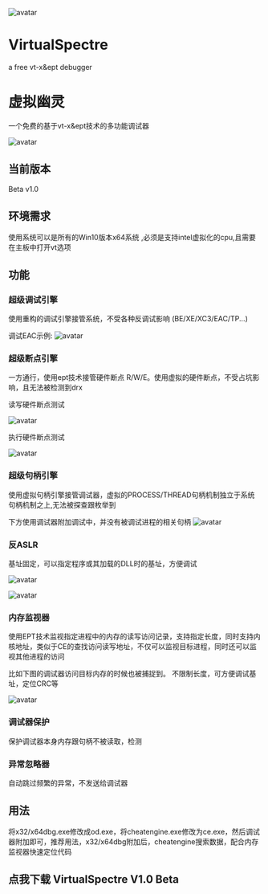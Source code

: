 ![avatar](https://wx4.sinaimg.cn/mw690/e9978128gy1gqemu16eiyj2074074t9g.jpg)

# VirtualSpectre
a free vt-x&amp;ept debugger

# 虚拟幽灵
一个免费的基于vt-x&ept技术的多功能调试器

![avatar](https://wx4.sinaimg.cn/mw690/e9978128gy1gqecu134gdj21110cbq5m.jpg)

## 当前版本
Beta v1.0
## 环境需求
使用系统可以是所有的Win10版本x64系统 ,必须是支持intel虚拟化的cpu,且需要在主板中打开vt选项


## 功能

### 超级调试引擎
使用重构的调试引擎接管系统，不受各种反调试影响 (BE/XE/XC3/EAC/TP...)

调试EAC示例:
![avatar](https://wx1.sinaimg.cn/large/e9978128gy1gqeiyn721kj21h90u0hdv.jpg)

### 超级断点引擎
一方通行，使用ept技术接管硬件断点 R/W/E。使用虚拟的硬件断点，不受占坑影响，且无法被检测到drx

读写硬件断点测试

![avatar](https://wx3.sinaimg.cn/large/e9978128gy1gqemddcrpdj21c20u0x12.jpg)

执行硬件断点测试

![avatar](https://wx4.sinaimg.cn/large/e9978128gy1gqemdea0grj21cf0u0keh.jpg)

### 超级句柄引擎
使用虚拟句柄引擎接管调试器，虚拟的PROCESS/THREAD句柄机制独立于系统句柄机制之上,无法被探查跟枚举到

下方使用调试器附加调试中，并没有被调试进程的相关句柄
![avatar](https://wx2.sinaimg.cn/large/e9978128gy1gqemoegbs2j20xb0u07wh.jpg)

### 反ASLR
基址固定，可以指定程序或其加载的DLL时的基址，方便调试

![avatar](https://wx4.sinaimg.cn/mw690/e9978128gy1gqecu142kcj211d0bdq82.jpg)

![avatar](https://wx4.sinaimg.cn/mw690/e9978128gy1gqecu15resj20wj09l46m.jpg)

### 内存监视器
使用EPT技术监视指定进程中的内存的读写访问记录，支持指定长度，同时支持内核地址，类似于CE的查找访问读写地址，不仅可以监视目标进程，同时还可以监视其他进程的访问

比如下图的调试器访问目标内存的时候也被捕捉到。 不限制长度，可方便调试基址，定位CRC等

![avatar](https://wx3.sinaimg.cn/large/e9978128gy1gqem55uqqmj21h10iyazu.jpg)


### 调试器保护
保护调试器本身内存跟句柄不被读取，检测

### 异常忽略器
自动跳过频繁的异常，不发送给调试器

## 用法
将x32/x64dbg.exe修改成od.exe，将cheatengine.exe修改为ce.exe，然后调试器附加即可，推荐用法，x32/x64dbg附加后，cheatengine搜索数据，配合内存监视器快速定位代码

## 点我下载 VirtualSpectre V1.0 Beta

